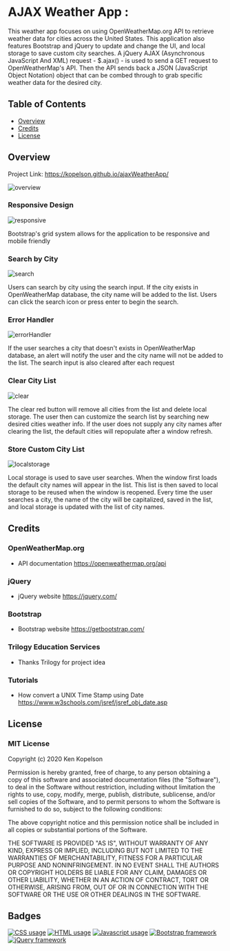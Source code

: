 # AJAX Weather App :


 This weather app focuses on using OpenWeatherMap.org API to retrieve weather data for cities across the United States.
 This application also features Bootstrap and jQuery to update and change the UI, and local storage to save custom city searches.
 A jQuery AJAX (Asynchronous JavaScript And XML) request - $.ajax() - is used to send a GET request to OpenWeatherMap's API.
 Then the API sends back a JSON (JavaScript Object Notation) object that can be combed through to grab specific weather data for the desired city. 

## Table of Contents

* [Overview](#overview)
* [Credits](#credits)
* [License](#license)

## Overview
Project Link: https://kopelson.github.io/ajaxWeatherApp/

![overview](https://user-images.githubusercontent.com/57735283/95258455-a5271900-07da-11eb-8493-18c27100543b.PNG)

### Responsive Design
![responsive](https://user-images.githubusercontent.com/57735283/95257999-fa165f80-07d9-11eb-9e26-51c2c18cc9a6.gif)

<p>Bootstrap's grid system allows for the application to be responsive and mobile friendly</p>

### Search by City
![search](https://user-images.githubusercontent.com/57735283/95258003-fbe02300-07d9-11eb-979a-a5a8c303a52d.gif)

<p>Users can search by city using the search input. If the city exists in OpenWeatherMap database, the city name will be added to the list. 
 Users can click the search icon or press enter to begin the search. </p>

### Error Handler
![errorHandler](https://user-images.githubusercontent.com/57735283/95258025-039fc780-07da-11eb-93b8-fc79c30d6100.gif)

<p>If the user searches a city that doesn't exists in OpenWeatherMap database, an alert will notify the user and the city name will not be added to the list.
 The search input is also cleared after each request </p>

### Clear City List
![clear](https://user-images.githubusercontent.com/57735283/95258006-fe427d00-07d9-11eb-9dc4-ad55e4d06f4f.gif)

<p>The clear red button will remove all cities from the list and delete local storage. The user then can customize the search list 
 by searching new desired cities weather info. If the user does not supply any city names after clearing the list, the default cities will repopulate after a
 window refresh.</p>

### Store Custom City List
![localstorage](https://user-images.githubusercontent.com/57735283/95258015-013d6d80-07da-11eb-845e-39c3c0250d03.gif)

<p>Local storage is used to save user searches. When the window first loads the default city names will appear in the list. This list is then saved to local storage
 to be reused when the window is reopened. Every time the user searches a city, the name of the city will be capitalized, saved in the list, and local storage is 
 updated with the list of city names.</p>

## Credits

### OpenWeatherMap.org
  * API documentation https://openweathermap.org/api

### jQuery
  * jQuery website https://jquery.com/

### Bootstrap
  * Bootstrap website https://getbootstrap.com/
  
### Trilogy Education Services
  * Thanks Trilogy for project idea

### Tutorials
  * How convert a UNIX Time Stamp using Date https://www.w3schools.com/jsref/jsref_obj_date.asp

## License

### MIT License

Copyright (c) 2020 Ken Kopelson

Permission is hereby granted, free of charge, to any person obtaining a copy
of this software and associated documentation files (the "Software"), to deal
in the Software without restriction, including without limitation the rights
to use, copy, modify, merge, publish, distribute, sublicense, and/or sell
copies of the Software, and to permit persons to whom the Software is
furnished to do so, subject to the following conditions:

The above copyright notice and this permission notice shall be included in all
copies or substantial portions of the Software.

THE SOFTWARE IS PROVIDED "AS IS", WITHOUT WARRANTY OF ANY KIND, EXPRESS OR
IMPLIED, INCLUDING BUT NOT LIMITED TO THE WARRANTIES OF MERCHANTABILITY,
FITNESS FOR A PARTICULAR PURPOSE AND NONINFRINGEMENT. IN NO EVENT SHALL THE
AUTHORS OR COPYRIGHT HOLDERS BE LIABLE FOR ANY CLAIM, DAMAGES OR OTHER
LIABILITY, WHETHER IN AN ACTION OF CONTRACT, TORT OR OTHERWISE, ARISING FROM,
OUT OF OR IN CONNECTION WITH THE SOFTWARE OR THE USE OR OTHER DEALINGS IN THE
SOFTWARE.

## Badges
<a href="https://img.shields.io/badge/CSS-7.0%25-purple"><img alt="CSS usage" src="https://img.shields.io/badge/CSS-7.0%25-purple"></a> <a href="https://img.shields.io/badge/HTML-34.3%25-red"><img alt="HTML usage" src="https://img.shields.io/badge/HTML-34.3%25-red"></a> <a href="https://img.shields.io/badge/JavaScript-58.7%25-yellow"><img alt="Javascript usage" src="https://img.shields.io/badge/JavaScript-58.7%25-yellow"></a> <a href="https://img.shields.io/badge/Frameworks-Bootstrap-blue"><img alt="Bootstrap framework" src="https://img.shields.io/badge/Frameworks-Bootstrap-blue"></a> <a href="https://img.shields.io/badge/Frameworks-jQuery-blue"><img alt="jQuery framework" src="https://img.shields.io/badge/Frameworks-jQuery-blue"></a>
